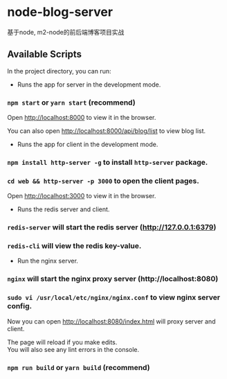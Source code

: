 # node-blog-server
基于node, m2-node的前后端博客项目实战

## Available Scripts

In the project directory, you can run:

- Runs the app for server in the development mode.<br>
### `npm start` or `yarn start` (recommend)
Open [http://localhost:8000](http://localhost:8000) to view it in the browser.

You can also open [http://localhost:8000/api/blog/list](http://localhost:8000/api/blog/list) to view blog list.

- Runs the app for client in the development mode.<br>
### `npm install http-server -g` to install `http-server` package.
### `cd web && http-server -p 3000` to open the client pages.
Open [http://localhost:3000](http://localhost:3000) to view it in the browser.

- Runs the redis server and client. <br>
### `redis-server` will start the redis server (http://127.0.0.1:6379)
### `redis-cli` will view the redis key-value.

- Run the nginx server. <br>
### `nginx` will start the nginx proxy server (http://localhost:8080)
### `sudo vi /usr/local/etc/nginx/nginx.conf` to view nginx server config.

Now you can open [http://localhost:8080/index.html](http://localhost:8080/index.html) will proxy server and client.

The page will reload if you make edits.<br>
You will also see any lint errors in the console.

### `npm run build` or `yarn build` (recommend)
